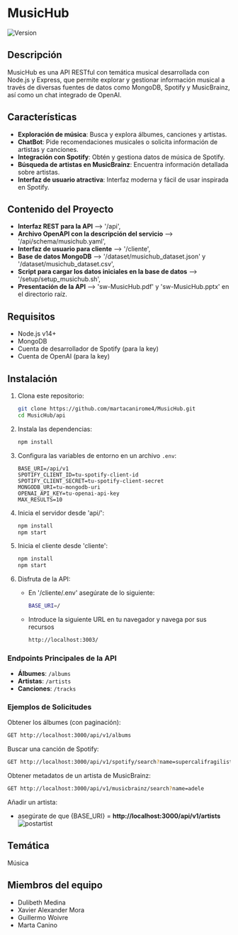 # MusicHub

![Version](https://img.shields.io/badge/version-2.0.0-yellow)

## Descripción

MusicHub es una API RESTful con temática musical desarrollada con Node.js y Express, que permite explorar y gestionar información musical a través de diversas fuentes de datos como MongoDB, Spotify y MusicBrainz, así como un chat integrado de OpenAI.

## Características

- **Exploración de música**: Busca y explora álbumes, canciones y artistas.
- **ChatBot**: Pide recomendaciones musicales o solicita información de artistas y canciones.
- **Integración con Spotify**: Obtén y gestiona datos de música de Spotify.
- **Búsqueda de artistas en MusicBrainz**: Encuentra información detallada sobre artistas.
- **Interfaz de usuario atractiva**: Interfaz moderna y fácil de usar inspirada en Spotify.

## Contenido del Proyecto

- **Interfaz REST para la API** --> '/api',
- **Archivo OpenAPI con la descripción del servicio** --> '/api/schema/musichub.yaml',
- **Interfaz de usuario para cliente** --> '/cliente',
- **Base de datos MongoDB** --> '/dataset/musichub_dataset.json' y '/dataset/musichub_dataset.csv',
- **Script para cargar los datos iniciales en la base de datos** --> '/setup/setup_musichub.sh',
- **Presentación de la API** --> 'sw-MusicHub.pdf' y  'sw-MusicHub.pptx' en el directorio raíz.

## Requisitos

- Node.js v14+
- MongoDB
- Cuenta de desarrollador de Spotify (para la key)
- Cuenta de OpenAI (para la key)

## Instalación

1. Clona este repositorio:
    ```bash
    git clone https://github.com/martacanirome4/MusicHub.git
    cd MusicHub/api
    ```

2. Instala las dependencias:
    ```bash
    npm install
    ```

3. Configura las variables de entorno en un archivo `.env`:
    ```env
    BASE_URI=/api/v1
    SPOTIFY_CLIENT_ID=tu-spotify-client-id
    SPOTIFY_CLIENT_SECRET=tu-spotify-client-secret
    MONGODB_URI=tu-mongodb-uri
    OPENAI_API_KEY=tu-openai-api-key
    MAX_RESULTS=10
    ```

4. Inicia el servidor desde 'api/':
     ```bash
    npm install
    npm start
    ```
4. Inicia el cliente desde 'cliente':
     ```bash
    npm install
    npm start
    ```
5. Disfruta de la API:
    - En '/cliente/.env' asegúrate de lo siguiente:
       ```bash
       BASE_URI=/
       ```
    -  Introduce la siguiente URL en tu navegador y navega por sus recursos

        ```bash
        http://localhost:3003/
        ```

### Endpoints Principales de la API

- **Álbumes**: `/albums`
- **Artistas**: `/artists`
- **Canciones**: `/tracks`

### Ejemplos de Solicitudes

Obtener los álbumes (con paginación):
```bash
GET http://localhost:3000/api/v1/albums

```
Buscar una canción de Spotify:
```bash
GET http://localhost:3000/api/v1/spotify/search?name=supercalifragilisticexpialidocious

```
Obtener metadatos de un artista de MusicBrainz:
```bash
GET http://localhost:3000/api/v1/musicbrainz/search?name=adele
```
Añadir un artista: 
- asegúrate de que {BASE_URI} = **http://localhost:3000/api/v1/artists**
![postartist](https://github.com/martacanirome4/MusicHub/assets/50625677/ebb53804-fa18-4419-bf0a-666e50f657a9)

## Temática
Música

## Miembros del equipo
- Dulibeth Medina 
- Xavier Alexander Mora
- Guillermo Woivre
- Marta Canino
